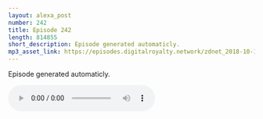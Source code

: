 ```yaml
---
layout: alexa_post
number: 242
title: Episode 242
length: 814855
short_description: Episode generated automaticly.
mp3_asset_link: https://episodes.digitalroyalty.network/zdnet_2018-10-14_01-00-05.mp3
---
```


Episode generated automaticly.

<audio controls>
    <source src="{{ page.mp3_asset_link }}" type="audio/mpeg">
</audio>